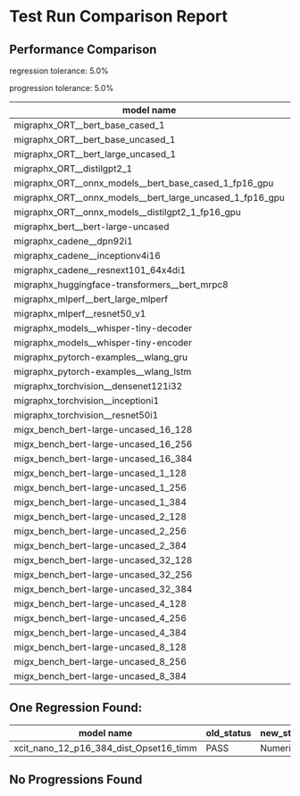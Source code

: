 # Test Run Comparison Report

## Performance Comparison

regression tolerance: 5.0%

progression tolerance: 5.0%

|model name|exit_status|analysis|old_time_ms|new_time_ms|change_ms|percent_change|
|---|---|---|---|---|---|---|
|migraphx_ORT__bert_base_cased_1|PASS|regression|87.9337|93.9684|6.0347|6.86%|
|migraphx_ORT__bert_base_uncased_1|PASS|within tol|88.4826|92.764|4.2814|4.84%|
|migraphx_ORT__bert_large_uncased_1|PASS|within tol|249.3528|252.3977|3.0449|1.22%|
|migraphx_ORT__distilgpt2_1|PASS|within tol|31.4996|30.7497|-0.7499|-2.38%|
|migraphx_ORT__onnx_models__bert_base_cased_1_fp16_gpu|Numerics|regression|85.4584|91.318|5.8596|6.86%|
|migraphx_ORT__onnx_models__bert_large_uncased_1_fp16_gpu|Numerics|within tol|250.8241|251.3207|0.4965|0.2%|
|migraphx_ORT__onnx_models__distilgpt2_1_fp16_gpu|Numerics|regression|44.5704|63.3148|18.7444|42.06%|
|migraphx_bert__bert-large-uncased|PASS|within tol|369.869|368.7704|-1.0986|-0.3%|
|migraphx_cadene__dpn92i1|PASS|regression|160.545|196.7094|36.1644|22.53%|
|migraphx_cadene__inceptionv4i16|PASS|regression|5458.452|6261.0407|802.5886|14.7%|
|migraphx_cadene__resnext101_64x4di1|PASS|regression|316.8869|417.9848|101.0979|31.9%|
|migraphx_huggingface-transformers__bert_mrpc8|PASS|regression|404.3841|600.3358|195.9518|48.46%|
|migraphx_mlperf__bert_large_mlperf|Numerics|within tol|448.9047|447.6904|-1.2142|-0.27%|
|migraphx_mlperf__resnet50_v1|PASS|within tol|94.9171|94.7543|-0.1627|-0.17%|
|migraphx_models__whisper-tiny-decoder|PASS|regression|30.7629|939.2312|908.4683|2953.13%|
|migraphx_models__whisper-tiny-encoder|Numerics|within tol|177.1292|178.4386|1.3094|0.74%|
|migraphx_pytorch-examples__wlang_gru|PASS|within tol|61.3385|59.9646|-1.3739|-2.24%|
|migraphx_pytorch-examples__wlang_lstm|PASS|progression|20.3579|17.4722|-2.8857|-14.17%|
|migraphx_torchvision__densenet121i32|PASS|within tol|1551.5861|1582.2464|30.6602|1.98%|
|migraphx_torchvision__inceptioni1|PASS|regression|190.2132|208.0923|17.8791|9.4%|
|migraphx_torchvision__resnet50i1|PASS|within tol|88.5635|85.9623|-2.6012|-2.94%|
|migx_bench_bert-large-uncased_16_128|PASS|within tol|1415.273|1460.3615|45.0886|3.19%|
|migx_bench_bert-large-uncased_16_256|PASS|regression|2967.5434|3275.5178|307.9745|10.38%|
|migx_bench_bert-large-uncased_16_384|Numerics|within tol|4625.4001|4695.6866|70.2866|1.52%|
|migx_bench_bert-large-uncased_1_128|PASS|regression|149.3784|161.4012|12.0228|8.05%|
|migx_bench_bert-large-uncased_1_256|PASS|regression|251.1327|274.4397|23.3069|9.28%|
|migx_bench_bert-large-uncased_1_384|PASS|within tol|356.6167|365.5608|8.9441|2.51%|
|migx_bench_bert-large-uncased_2_128|PASS|regression|242.1887|357.9796|115.7909|47.81%|
|migx_bench_bert-large-uncased_2_256|PASS|regression|426.8844|476.0503|49.1659|11.52%|
|migx_bench_bert-large-uncased_2_384|PASS|within tol|669.0304|665.2509|-3.7795|-0.56%|
|migx_bench_bert-large-uncased_32_128|PASS|within tol|2760.8474|2788.5094|27.662|1.0%|
|migx_bench_bert-large-uncased_32_256|PASS|within tol|5677.8681|5664.446|-13.4221|-0.24%|
|migx_bench_bert-large-uncased_32_384|Numerics|within tol|9091.2521|9063.2488|-28.0033|-0.31%|
|migx_bench_bert-large-uncased_4_128|PASS|regression|401.0472|544.8052|143.758|35.85%|
|migx_bench_bert-large-uncased_4_256|PASS|within tol|799.0986|799.7359|0.6373|0.08%|
|migx_bench_bert-large-uncased_4_384|PASS|within tol|1237.22|1297.1455|59.9256|4.84%|
|migx_bench_bert-large-uncased_8_128|PASS|within tol|745.276|760.8807|15.6047|2.09%|
|migx_bench_bert-large-uncased_8_256|PASS|within tol|1502.2704|1502.2214|-0.049|-0.0%|
|migx_bench_bert-large-uncased_8_384|PASS|within tol|2379.9502|2400.7283|20.7781|0.87%|

## One Regression Found:

|model name|old_status|new_status|
|---|---|---|
|xcit_nano_12_p16_384_dist_Opset16_timm|PASS|Numerics|

## No Progressions Found

